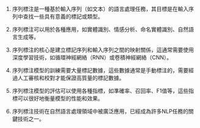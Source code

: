1. 序列標注是一種基於輸入序列（如文本）的語言處理任務，其目標是在輸入序列中查找一些具有意義的標記或類型。

2. 序列標注可以用於各種應用，如實體識別、情感分析、命名實體識別、自然語言生成等。

3. 序列標注的核心是建立標記序列和輸入序列之間的映射關係，這通常需要使用深度學習技術，如循環神經網絡（RNN）或卷積神經網絡（CNN）。

4. 序列標注模型的訓練需要大量標記數據，這些數據通常是手動標注的，需要經過人工審核和校對才能保證高質量的標記數據。

5. 序列標注模型的評估可以使用各種指標，如準確率、召回率、F1值等，這些指標可以很好地衡量模型的性能和效果。

6. 序列標注技術在自然語言處理領域中被廣泛應用，已經成為許多NLP任務的關鍵技術之一。